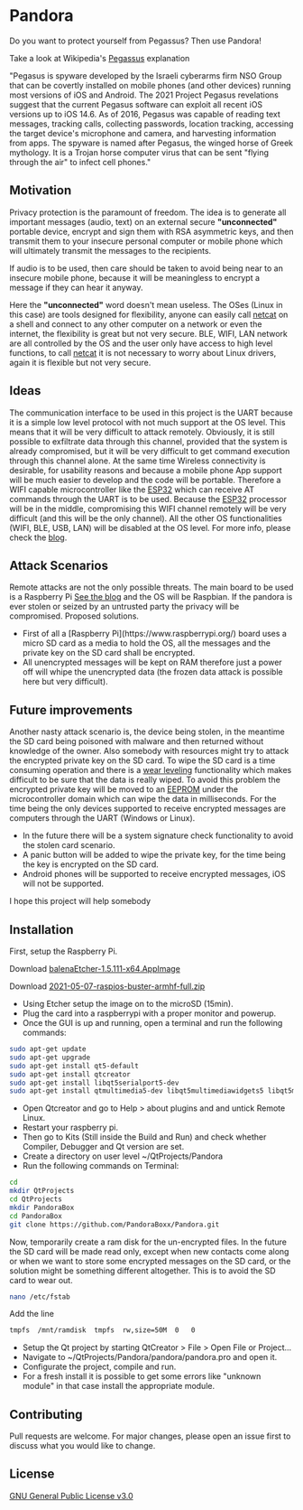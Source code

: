 # Pandora
Do you want to protect yourself from Pegassus? Then use Pandora!

Take a look at Wikipedia's [Pegassus](https://en.wikipedia.org/wiki/Pegasus_(spyware)) explanation

"Pegasus is spyware developed by the Israeli cyberarms firm NSO Group that can be covertly installed on mobile phones
(and other devices) running most versions of iOS and Android. The 2021 Project Pegasus revelations suggest that the
current Pegasus software can exploit all recent iOS versions up to iOS 14.6. As of 2016, Pegasus was capable of
reading text messages, tracking calls, collecting passwords, location tracking, accessing the target device's
microphone and camera, and harvesting information from apps. The spyware is named after Pegasus, the winged horse
of Greek mythology. It is a Trojan horse computer virus that can be sent "flying through the air" to infect cell phones."

## Motivation
Privacy protection is the paramount of freedom.
The idea is to generate all important messages (audio, text) on an external secure <b>"unconnected"</b> portable device,
encrypt and sign them with RSA asymmetric keys, and then transmit them to your insecure personal computer or mobile phone
which will ultimately transmit the messages to the recipients.

If audio is to be used, then care should be taken to avoid being near to an insecure mobile phone, because it will be
meaningless to encrypt a message if they can hear it anyway.

Here the <b>"unconnected"</b> word doesn't mean useless. The OSes (Linux in this case) are tools designed for flexibility,
anyone can easily call [netcat](https://en.wikipedia.org/wiki/Netcat) on a shell and connect to any other computer on a
network or even the internet, the flexibility is great but not very secure. BLE, WIFI, LAN network are all controlled by
the OS and the user only have access to high level functions, to call [netcat](https://en.wikipedia.org/wiki/Netcat) it
is not necessary to worry about Linux drivers, again it is flexible but not very secure.

## Ideas
The communication interface to be used in this project is the UART because it is a simple low level protocol with not much support
at the OS level. This means that it will be very difficult to attack remotely.
Obviously, it is still possible to exfiltrate data through this channel, provided that the system is already compromised, but it
will be very difficult to get command execution through this channel alone.
At the same time Wireless connectivity is desirable, for usability reasons and because a mobile phone App support will be much
easier to develop and the code will be portable.
Therefore a WIFI capable microcontroller like the [ESP32](https://www.espressif.com/en/products/socs/esp32) which can receive AT
commands through the UART is to be used.
Because the [ESP32](https://www.espressif.com/en/products/socs/esp32) processor will be in the middle, compromising this WIFI
channel remotely will be very difficult (and this will be the only channel).
All the other OS functionalities (WIFI, BLE, USB, LAN) will be disabled at the OS level.
For more info, please check the [blog](https://cybersecminds.blogspot.com/2021/10/cyber-security-mind.html).

## Attack Scenarios
Remote attacks are not the only possible threats. The main board to be used is a Raspberry Pi [See the blog](https://cybersecminds.blogspot.com/)
and the OS will be Raspbian. If the pandora is ever stolen or seized by an untrusted party the privacy will be compromised.
Proposed solutions.
<ul>
<li>First of all a [Raspberry Pi](https://www.raspberrypi.org/) board uses a micro SD card as a media to hold the OS, all the messages and the
private key on the SD card shall be encrypted.</li>
<li>All unencrypted messages will be kept on RAM therefore just a power off will whipe the unencrypted
data (the frozen data attack is possible here but very difficult).</li>
</ul>

## Future improvements
Another nasty attack scenario is, the device being stolen, in the meantime the SD card being poisoned with malware and then returned without
knowledge of the owner.
Also somebody with resources might try to attack the encrypted private key on the SD card. To wipe the SD card is a time consuming operation
and there is a [wear leveling](https://en.wikipedia.org/wiki/Wear_leveling) functionality which makes difficult to be sure that the data is
really wiped. To avoid this problem the encrypted private key will be moved to an [EEPROM](https://en.wikipedia.org/wiki/EEPROM) under the
microcontroller domain which can wipe the data in milliseconds.
For the time being the only devices supported to receive encrypted messages are computers through the UART (Windows or Linux).

<ul>
<li>In the future there will be a system signature check functionality to avoid the stolen card scenario.</li>
<li>A panic button will be added to wipe the private key, for the time being the key is encrypted on the SD card.</li>
<li>Android phones will be supported to receive encrypted messages, iOS will not be supported.</li>
</ul>

I hope this project will help somebody

## Installation
First, setup the Raspberry Pi.

Download [balenaEtcher-1.5.111-x64.AppImage](https://www.balena.io/etcher/)

Download [2021-05-07-raspios-buster-armhf-full.zip](https://downloads.raspberrypi.org/raspios_armhf/images/raspios_armhf-2021-05-28/2021-05-07-raspios-buster-armhf.zip)
<ul>
<li>Using Etcher setup the image on to the microSD (15min).</li>
<li>Plug the card into a raspberrypi with a proper monitor and powerup.</li>
<li>Once the GUI is up and running, open a terminal and run the following commands:</li>
</ul>

```bash
sudo apt-get update
sudo apt-get upgrade
sudo apt-get install qt5-default
sudo apt-get install qtcreator
sudo apt-get install libqt5serialport5-dev
sudo apt-get install qtmultimedia5-dev libqt5multimediawidgets5 libqt5multimedia5-plugins libqt5multimedia5
```

<ul>
<li>Open Qtcreator and go to Help > about plugins and and untick Remote Linux.</li>
<li>Restart your raspberry pi.</li>
<li>Then go to Kits (Still inside the Build and Run) and check whether Compiler, Debugger and Qt version are set.</li>
<li>Create a directory on user level ~/QtProjects/Pandora</li>
<li>Run the following commands on Terminal:</li>
</ul>

```bash
cd
mkdir QtProjects
cd QtProjects
mkdir PandoraBox
cd PandoraBox
git clone https://github.com/PandoraBoxx/Pandora.git
```

Now, temporarily create a ram disk for the un-encrypted files.
In the future the SD card will be made read only, except when new contacts come along or
when we want to store some encrypted messages on the SD card, or the solution might be
something different altogether. This is to avoid the SD card to wear out.

```bash
nano /etc/fstab 
```
Add the line

```bash
tmpfs  /mnt/ramdisk  tmpfs  rw,size=50M  0   0
```

<ul>
<li>Setup the Qt project by starting QtCreator > File > Open File or Project...</li>
<li>Navigate to ~/QtProjects/Pandora/pandora/pandora.pro and open it.</li>
<li>Configurate the project, compile and run.</li>
<li>For a fresh install it is possible to get some errors like "unknown module" in that case install the appropriate module.</li>
</ul>

## Contributing
Pull requests are welcome. For major changes, please open an issue first to discuss what you would like to change.

## License
[GNU General Public License v3.0](https://choosealicense.com/licenses/gpl-3.0/)

